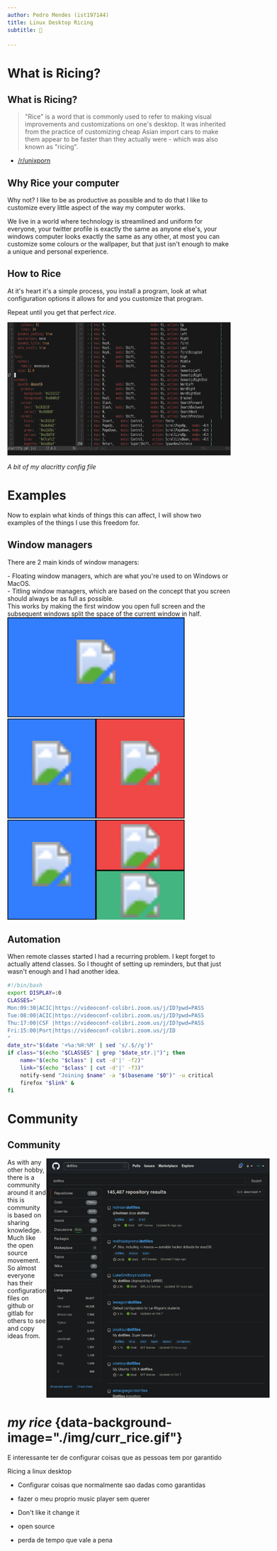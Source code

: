 ```yaml
---
author: Pedro Mendes (ist197144)
title: Linux Desktop Ricing
subtitle: 🍚

---
```


# What is Ricing?

## What is Ricing?

> "Rice" is a word that is commonly used to refer to making visual improvements
> and customizations on one's desktop. It was inherited from the practice of
> customizing cheap Asian import cars to make them appear to be faster than they
> actually were - which was also known as "ricing".
- [/r/unixporn][unixporn]


## Why Rice your computer

Why not? I like to be as productive as possible and to do that I like to
customize every little aspect of the way my computer works.

We live in a world where technology is streamlined and uniform for everyone,
your twitter profile is exactly the same as anyone else's, your windows
computer looks exactly the same as any other, at most you can customize some
colours or the wallpaper, but that just isn't enough to make a unique and
personal experience.


## How to Rice

At it's heart it's a simple process, you install a program, look at what
configuration options it allows for and you customize that program.

Repeat until you get that perfect _rice_.

<img height="300px" src="./img/terminal_conf.png" />

_A bit of my alacritty config file_


# Examples

<div class="notes">
Now to explain what kinds of things this can affect, I will show two examples of
the things I use this freedom for.
</div>

## Window managers

There are 2 main kinds of window managers:

<div class="fragment">
- Floating window managers, which are what you're used to on Windows or MacOS.
</div>
<div class="fragment">
- Titling window managers, which are based on the concept that you screen should
    always be as full as possible.
</div>

<div class="fragment">
This works by making the first window you open full screen and the subsequent
windows split the space of the current window in half.
</div>

<div class="r-stack" >
<div class="fragment">
<svg width="400px" height="225px">
    <rect
        width="400px"
        height="225px"
        style="fill:#337dff;stroke-width:3;stroke:rgb(0,0,0)"
    />
    <image
        x="150px"
        y="50px"
        href="./img/firefox.png"
        height="100px"
        width="100px"
    />
</svg>
</div>
<div class="fragment">
<svg width="400px" height="225px">
    <rect
        width="200px"
        height="225px"
        style="fill:#337dff;stroke-width:3;stroke:rgb(0,0,0)"
    />
    <image
        x="50px"
        y="50px"
        href="./img/firefox.png"
        height="100px"
        width="100px"
    />
    <rect
        x="200px"
        width="200px"
        height="225px"
        style="fill:rgb(240, 71, 71);stroke-width:3;stroke:rgb(0,0,0)"
    />
    <image
        x="250px"
        y="50px"
        href="./img/bash.png"
        height="100px"
        width="100px"
    />
</svg>
</div>
<div class="fragment">
<svg width="400px" height="225px">
    <rect
        width="200px"
        height="225px"
        style="fill:#337dff;stroke-width:3;stroke:rgb(0,0,0)"
    />
    <image
        x="50px"
        y="50px"
        href="./img/firefox.png"
        height="100px"
        width="100px"
    />
    <rect
        x="200px"
        width="200px"
        height="127px"
        style="fill:rgb(240, 71, 71);stroke-width:3;stroke:rgb(0,0,0)"
    />
    <image
        x="250px"
        y="10px"
        href="./img/bash.png"
        height="100px"
        width="100px"
    />
    <rect
        x="200px"
        y="114px"
        width="200px"
        height="127px"
        style="fill:rgb(67, 181, 129);stroke-width:3;stroke:rgb(0,0,0)"
    />
    <image
        x="250px"
        y="120px"
        href="./img/vim.png"
        height="100px"
        width="100px"
    />
</svg>
</div>
</div>

## Automation

When remote classes started I had a recurring problem. I kept forget to actually
attend classes. So I thought of setting up reminders, but that just wasn't
enough and I had another idea.

```sh
#!/bin/bash
export DISPLAY=:0
CLASSES="
Mon:09:30|ACIC|https://videoconf-colibri.zoom.us/j/ID?pwd=PASS
Tue:08:00|ACIC|https://videoconf-colibri.zoom.us/j/ID?pwd=PASS
Thu:17:00|CSF |https://videoconf-colibri.zoom.us/j/ID?pwd=PASS
Fri:15:00|Port|https://videoconf-colibri.zoom.us/j/ID
"
date_str="$(date '+%a:%H:%M' | sed 's/.$//g')"
if class="$(echo "$CLASSES" | grep "$date_str.|")"; then
    name="$(echo "$class" | cut -d'|' -f2)"
    link="$(echo "$class" | cut -d'|' -f3)"
    notify-send "Joining $name" -a "$(basename "$0")" -u critical
    firefox "$link" &
fi
```

# Community

## Community

<div style="display:flex">
<div style="width: 60%">
As with any other hobby, there is a community around it and this is community is
based on sharing knowledge. Much like the open source movement. So almost
everyone has their configuration files on github or gitlab for others to see and
copy ideas from.
</div>
<img src="./img/dotfiles.png" />
</div>




# _my rice_ {data-background-image="./img/curr_rice.gif"}

<div class="notes">

E interessante ter de configurar coisas que as pessoas tem por garantido

Ricing a linux desktop
- Configurar coisas que normalmente sao dadas como garantidas
- fazer o meu proprio music player sem querer
- Don't like it change it


- open source
- perda de tempo que vale a pena
</div>


[unixporn]: https://www.reddit.com/r/unixporn/wiki/themeing/dictionary#wiki_rice
